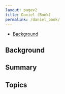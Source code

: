 ```yaml
---
layout: pagev2
title: Daniel (Book)
permalink: /daniel_book/
---
```

- [Background](#background)

## Background

## Summary

## Topics
